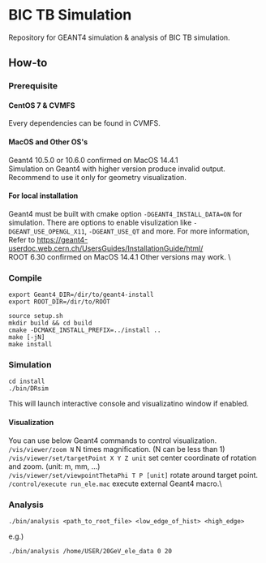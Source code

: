 # BIC TB Simulation
Repository for GEANT4 simulation &amp; analysis of BIC TB simulation.

## How-to
### Prerequisite

#### CentOS 7 & CVMFS
Every dependencies can be found in CVMFS.

#### MacOS and Other OS's
Geant4 10.5.0 or 10.6.0 confirmed on MacOS 14.4.1\
Simulation on Geant4 with higher version produce invalid output.\
Recommend to use it only for geometry visualization.

#### For local installation
Geant4 must be built with cmake option `-DGEANT4_INSTALL_DATA=ON` for simulation.
There are options to enable visulization like `-DGEANT_USE_OPENGL_X11`, `-DGEANT_USE_QT` and more.
For more information, Refer to https://geant4-userdoc.web.cern.ch/UsersGuides/InstallationGuide/html/
\
ROOT 6.30 confirmed on MacOS 14.4.1
Other versions may work.
\

### Compile

    export Geant4_DIR=/dir/to/geant4-install
    export ROOT_DIR=/dir/to/ROOT
    
    source setup.sh
    mkdir build && cd build
    cmake -DCMAKE_INSTALL_PREFIX=../install ..
    make [-jN]
    make install

### Simulation
    
    cd install
    ./bin/DRsim 
This will launch interactive console and visualizatino window if enabled.

#### Visualization
You can use below Geant4 commands to control visualization.
\
`/vis/viewer/zoom N` N times magnification. (N can be less than 1)\
`/vis/viewer/set/targetPoint X Y Z unit` set center coordinate of rotation and zoom. (unit: m, mm, ...)\
`/vis/viewer/set/viewpointThetaPhi T P [unit]` rotate around target point.\
`/control/execute run_ele.mac` execute external Geant4 macro.\

### Analysis

    ./bin/analysis <path_to_root_file> <low_edge_of_hist> <high_edge>

e.g.)

    ./bin/analysis /home/USER/20GeV_ele_data 0 20
